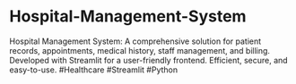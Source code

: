 # Hospital-Management-System
Hospital Management System: A comprehensive solution for patient records, appointments, medical history, staff management, and billing. Developed with Streamlit for a user-friendly frontend. Efficient, secure, and easy-to-use. #Healthcare #Streamlit #Python
